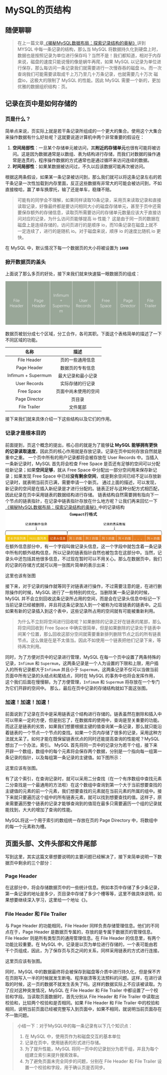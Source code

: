 # MySQL的页结构

## 随便聊聊

> 在上一篇文章[《揭秘MySQL数据布局：探索记录结构的奥秘》](MySQL%E7%9A%84%E8%AE%B0%E5%BD%95%E7%BB%93%E6%9E%84.md)讲到 MYSQL 中每一条记录的结构，那么当 MySQL 将数据持久化到硬盘上时，数据也是按照记录为单位进行保存吗？当然不是！我们都知道，相对于内存来说，磁盘的速度只能说慢的像是蜗牛再爬，如果 MySQL 以记录为单位进行保存，那么每访问一条记录我们就需要进行一次慢吞吞的磁盘 io。而一次查询我们可能需要读取成千上万乃至几十万条记录，也就需要几十万次 磁盘io，这极大的限制了 MySQL 的性能。因此 MySQL 需要一个新的，更加优雅的数据组织结构：页。

## 记录在页中是如何存储的

### 页是什么？

简单点来说，页实际上就是若干条记录所组成的一个更大的集合。使用这个大集合来操作数据有什么好处呢？这就要说道计算机中两个非常重要的假设在：

1. **空间局部性**：一旦某个存储单元被访问，其**附近的存储单元**也很有可能将被访问。这是因为数据通常是以数组、表为结构进行存储，而我们对数据的操作通常是连贯的，程序操作数据的方式通常也是通过循环来访问连续的数据。
2. **时间局部性**：如果某数据被访问过，不久以后该数据可能再次被访问。

根据这两条假设，如果某一条记录被访问到，那么我们就可以将这条记录左右的若干条记录一次性加载到内存里面，反正这些数据有非常大的可能会被访问到，不如直接梭哈，赢了单车换摩托，输了还是单车，稳赚不赔。
> 可能有的同学会不理解，如果同样读取10条记录，采用页来读取记录和直接读取记录，好像最终都是要访问相同大小的磁盘存储单元，甚至于页中还需要保存额外的存储信息，读取页所需要访问的存储单元数量应该大于直接访问对应的记录，为什么访问页能够提高 io 性能？
> 这是由于同一页的数据在磁盘上是连续存储的，访问页进行的是顺序 io，而10条记录在磁盘上就不一定连续了，进行的是随机 io。对于磁盘来说，顺序 io 的速度比随机 io 更快。

在 MySQL 中，默认情况下每一个数据页的大小将被设置为 **`16KB`**

### 掀开数据页的盖头

上面说了那么多页的好处，接下来我们就来快速猫一眼数据页的组成：

![页结构](img/%E9%A1%B5%E7%BB%93%E6%9E%84.jpg)

数据页被划分成七个区域，分工合作，各司其职。下面这个表格简单的描述了一下不同区域的功能。

| 名称      | 描述 |
| :----: | :----: |
| File Header      | 页的一些通用信息       |
| Page Header   | 数据页的专有信息        |
|Infimum + Supermum| 最大记录和最小记录 |
|User Records | 实际存储的行记录 |
| Free Space | 页面中尚未使用的空间 |
|Page Director | 页目录 |
|File Trailer | 文件尾部 |

接下来我们就来具体介绍一下这些结构以及它们的作用。

<!-- TODO: 最大最小记录忘记写进去了 -->
### 记录才是根本目的

前面提到，页这个概念的提出，核心目的就是为了能够**让 MySQL 能够拥有更快的记录读取速度**，因此页的核心作用就是存放记录。记录在页中如何存放自然就是重中之重。
一个页中所有的用户记录都将会被存放在 User Records 中。当插入一条新记录时，MySQL 首先将会检查 Free Space 是否还有足够的空间可以分配给新记录；如果**空间足够**，就从 Free Space 中分配出一部分空间用来保存新记录；如果发现 Free Space 中已经**没有剩余空间**，或是剩余空间已经不足以存放新记录时，就表明当前页已满，需要申请一个新页。
通过上面的描述，可以发现，新记录的空间是在插入新纪录是才进行分配的。链表正好与这种分配方式相匹配，因此纪录在页中采用链表的数据结构进行存储。
链表结构自然需要拥有指向下一个节点的链表指针，在记录中链表指针存放在什么地方呢？让我们再来回忆一下[《揭秘MySQL数据布局：探索记录结构的奥秘》](MySQL%E7%9A%84%E8%AE%B0%E5%BD%95%E7%BB%93%E6%9E%84.md)中的记录结构![Alt text](img/compact%E8%A1%8C%E6%A0%BC%E5%BC%8F.png)
在额外信息部分中，有一个字段叫做记录头信息，这一个字段中就包含着一条记录中所有的额外结构信息，所以记录的链表指针自然也被包含在这部分中。当然，记录头中还包括其他很多信息，不过现在暂时可以不用关心。那么在数据页中，我们的记录的存储方式就可以用一张图片简单的表示出来：

这里也该有张图

接下来，对于记录的操作就等同于对链表进行操作，不过需要注意的是，在进行删除操作的时候，MySQL 进行了一些特别的优化。当删除某一条记录的时候， MySQL 并不会立刻回收这条记录所占用的空间，而是会在记录头信息中标记一下当前记录已经被删除，并且将这条记录加入到一个被称为垃圾链表的链表中。之后如果有新的记录插入到这个表中，这些记录所占用的空间就有可能被重新利用。
> 为什么不立刻将空间进行回收呢？如果删除的记录正好在链表的尾部，那么将空间回收到 Free Space 中确实很简单，但是如果删除的记录处于链表中间某个位置，那么回收这部分空间就需要重新排列删除节点之后的所有链表节点。这么做是在是不太值当。因此不如使用一个链表把他们记录下来，等待再次利用。

同时，为了方便对页中的记录进行管理，MySQL 在每一个页中设置了两条特殊的记录，`Infimum` 和 `Supermum`，这两条记录是一个人为设置的下限和上限，用户插入的所有记录都大于`Infimum` 并且小于 `Supermum`，这两条记录不仅可以当做当前页面中所有记录的头结点和尾结点，同时在 MySQL 的事务中也将会发挥作用，这个我们后面在慢慢聊。为了方便管理，`Infimum` 和 `Supermum` 将存放在一个专门为它们开辟的空间中。
那么，最后在页中记录的存储结构就如下面这张图。

### 加速！加速！加速！

前面说到了记录在页中是采用链表这个结构进行存储的。链表虽然在删除和插入中可以带来一定的方便，但是别忘了，在数据库的使用中，查询是至关重要的功能。而这正是链表的劣势，如果我们想要根据主键的值查询某一条记录，那么就只能沿着链表的一个节点一个节点的查找。如果一个页内存储了很多的记录，采用这种方法就太呆了。如何才能在既保留链表优点的同时还能提高查询的性能呢？MySQL 想出了一个办法，索引。
MySQL 首先将同一页中的记录分为若干个组，接下来开辟一个数组，数组中的每个元素将会保存两个数据，分别是一个指向每一组第一条记录的指针，以及每组第一条记录的主键值。如下图所示：

这里应该有张图。

<!-- 有点绕口了 -->
有了这个索引，在查询记录时，就可以采用二分查找（在一个有序数组中查找元素二分查找是一个最通用的方法啦）在这个数组中查询到第一个大于当前想要查找的主键值的元素的前一个元素，我们想要查找的元素就在当前元素的所属的组中。接下来就只要遍历这个组中的所有链表元素，就可以找到想要查找的值。这样子，原来需要遍历整个链表的记录才能够查询到的值现在最多只需要遍历一个组的记录就能找到，大大的增加了查询的性能。

MySQL将这一个用于索引的数组统一存放在页的 Page Directory 中，将数组中的每一个元素称为槽。

## 页面头部、文件头部和文件尾部

写到这里，其实这篇文章想要说明的主要问题已经解决了，接下来简单说明一下数据页中剩余的三个部分：

### Page Header

在这部分中，将会存储数据页中的一些统计信息。例如本页中存储了多少条记录，第一条记录的地址是多少，页目录中存储了多少个槽等等，这里不做具体说明，如果想要继续深入学习，这里给一个地址《》。

### File Header 和 File Trailer

与 Page Header 的功能相同，File Header 同样负责存储管理信息。他们的不同点在于，Page Header 是数据页专属的，存放的是专属于数据页的管理信息。File Header 则是所有类型页的通用管理信息。在 File Header 的信息里，有两个功能比较重要。在 MySQL 中，记录是以页为单位进行存储的，一个表可能由若干个页组成，因此，为了保存页与页之间的关系，同样采用链表的方式进行连接。

这里页应该有张图。

同时，MySQL 中的数据最终将会被保存到磁盘等介质中进行持久化，但是保不齐在页刚写入一半的时候就发生断电、程序崩溃等无法预料的问题。这样，在进行读取的时候，这一页的数据不就发生丢失了吗。这样的数据实际上不应该被读取。为了应对这种突发情况，MySQL 在 File Header 和 File Trailer 中都设置了一个校验和字段。当读取页面数据时，首先分别从 File Header 和 File Trailer 中读取出校验和，比较两个校验和是否相同。如果 File Header 和 File Trailer 中的校验和相同，说明当前页面已经被完整写入到页面中，如果不相同，就说明当前页面存在不一致问题。

> 小结一下：对于MySQL中的每一条记录有以下几个知识点：
> 
> 1. 在 MySQL 中，使用页作为和磁盘交互的基本单位
> 2. 记录在页中，使用链表的形式进行存储。
> 3. 为了提升性能，MySQL 将同一页中的记录划分为若干组，并且为每个组建立索引来提升搜索效率。
> 4. 为了避免页面未完全同步的问题，分别在 File Header 和 File Trailer 设置一个校验和字段，用于确认页是否同步。